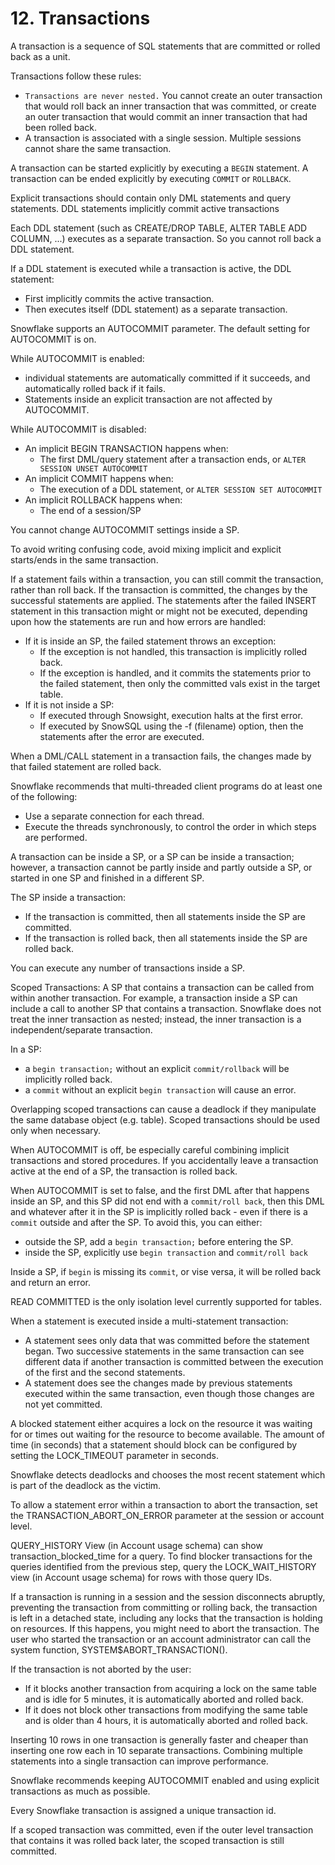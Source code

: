 # 12. Transactions
A transaction is a sequence of SQL statements that are committed or rolled back as a unit.

Transactions follow these rules:
- `Transactions are never nested.` You cannot create an outer transaction that would roll back an inner transaction that was committed, or create an outer transaction that would commit an inner transaction that had been rolled back.
- A transaction is associated with a single session. Multiple sessions cannot share the same transaction. 

A transaction can be started explicitly by executing a `BEGIN` statement. A transaction can be ended explicitly by executing `COMMIT` or `ROLLBACK`. 

Explicit transactions should contain only DML statements and query statements. DDL statements implicitly commit active transactions

Each DDL statement (such as CREATE/DROP TABLE, ALTER TABLE ADD COLUMN, ...) executes as a separate transaction. So you cannot roll back a DDL statement.

If a DDL statement is executed while a transaction is active, the DDL statement:
- First implicitly commits the active transaction.
- Then executes itself (DDL statement) as a separate transaction.

Snowflake supports an AUTOCOMMIT parameter. The default setting for AUTOCOMMIT is on.

While AUTOCOMMIT is enabled:
- individual statements are automatically committed if it succeeds, and automatically rolled back if it fails.
- Statements inside an explicit transaction are not affected by AUTOCOMMIT.

While AUTOCOMMIT is disabled:
- An implicit BEGIN TRANSACTION happens when:
  - The first DML/query statement after a transaction ends, or `ALTER SESSION UNSET AUTOCOMMIT`
- An implicit COMMIT happens when: 
  - The execution of a DDL statement, or `ALTER SESSION SET AUTOCOMMIT`
- An implicit ROLLBACK happens when:
  - The end of a session/SP

You cannot change AUTOCOMMIT settings inside a SP.

To avoid writing confusing code, avoid mixing implicit and explicit starts/ends in the same transaction. 

If a statement fails within a transaction, you can still commit the transaction, rather than roll back. If the transaction is committed, the changes by the successful statements are applied. The statements after the failed INSERT statement in this transaction might or might not be executed, depending upon how the statements are run and how errors are handled:
- If it is inside an SP, the failed statement throws an exception:
  - If the exception is not handled, this transaction is implicitly rolled back. 
  - If the exception is handled, and it commits the statements prior to the failed statement, then only the committed vals exist in the target table.
- If it is not inside a SP:
  - If executed through Snowsight, execution halts at the first error.
  - If executed by SnowSQL using the -f (filename) option, then the statements after the error are executed.

When a DML/CALL statement in a transaction fails, the changes made by that failed statement are rolled back. 

Snowflake recommends that multi-threaded client programs do at least one of the following:
- Use a separate connection for each thread.
- Execute the threads synchronously, to control the order in which steps are performed.

A transaction can be inside a SP, or a SP can be inside a transaction; however, a transaction cannot be partly inside and partly outside a SP, or started in one SP and finished in a different SP.

The SP inside a transaction:
- If the transaction is committed, then all statements inside the SP are committed.
- If the transaction is rolled back, then all statements inside the SP are rolled back.

You can execute any number of transactions inside a SP. 

Scoped Transactions: A SP that contains a transaction can be called from within another transaction. For example, a transaction inside a SP can include a call to another SP that contains a transaction. Snowflake does not treat the inner transaction as nested; instead, the inner transaction is a independent/separate transaction. 

In a SP:
- a `begin transaction;` without an explicit `commit/rollback` will be implicitly rolled back. 
- a `commit` without an explicit `begin transaction` will cause an error. 

Overlapping scoped transactions can cause a deadlock if they manipulate the same database object (e.g. table). Scoped transactions should be used only when necessary.

When AUTOCOMMIT is off, be especially careful combining implicit transactions and stored procedures. If you accidentally leave a transaction active at the end of a SP, the transaction is rolled back.

When AUTOCOMMIT is set to false, and the first DML after that happens inside an SP, and this SP did not end with a `commit/roll back`, then this DML and whatever after it in the SP is implicitly rolled back - even if there is a `commit` outside and after the SP. To avoid this, you can either:
- outside the SP, add a `begin transaction;` before entering the SP. 
- inside the SP, explicitly use `begin transaction` and `commit/roll back` 

Inside a SP, if `begin` is missing its `commit`, or vise versa, it will be rolled back and return an error. 

READ COMMITTED is the only isolation level currently supported for tables.

When a statement is executed inside a multi-statement transaction:
- A statement sees only data that was committed before the statement began. Two successive statements in the same transaction can see different data if another transaction is committed between the execution of the first and the second statements.
- A statement does see the changes made by previous statements executed within the same transaction, even though those changes are not yet committed.

A blocked statement either acquires a lock on the resource it was waiting for or times out waiting for the resource to become available. The amount of time (in seconds) that a statement should block can be configured by setting the LOCK_TIMEOUT parameter in seconds.

Snowflake detects deadlocks and chooses the most recent statement which is part of the deadlock as the victim. 

To allow a statement error within a transaction to abort the transaction, set the TRANSACTION_ABORT_ON_ERROR parameter at the session or account level.

QUERY_HISTORY View (in Account usage schema) can show transaction_blocked_time for a query. To find blocker transactions for the queries identified from the previous step, query the LOCK_WAIT_HISTORY view (in Account usage schema) for rows with those query IDs. 

If a transaction is running in a session and the session disconnects abruptly, preventing the transaction from committing or rolling back, the transaction is left in a detached state, including any locks that the transaction is holding on resources. If this happens, you might need to abort the transaction. The user who started the transaction or an account administrator can call the system function, SYSTEM$ABORT_TRANSACTION().

If the transaction is not aborted by the user:
- If it blocks another transaction from acquiring a lock on the same table and is idle for 5 minutes, it is automatically aborted and rolled back.
- If it does not block other transactions from modifying the same table and is older than 4 hours, it is automatically aborted and rolled back.

Inserting 10 rows in one transaction is generally faster and cheaper than inserting one row each in 10 separate transactions. Combining multiple statements into a single transaction can improve performance.

Snowflake recommends keeping AUTOCOMMIT enabled and using explicit transactions as much as possible.

Every Snowflake transaction is assigned a unique transaction id. 

If a scoped transaction was committed, even if the outer level transaction that contains it was rolled back later, the scoped transaction is still committed. 


